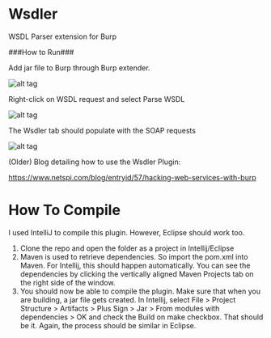 Wsdler
======

WSDL Parser extension for Burp

###How to Run###

Add jar file to Burp through Burp extender.

![alt tag](https://blog.netspi.com/wp-content/uploads/2015/05/1430624756-458a48eb0a789e8805d2e25fbb8b1b77-1024x514.png)

Right-click on WSDL request and select Parse WSDL

![alt tag](https://blog.netspi.com/wp-content/uploads/2015/05/1430624759-035d370fd48f0d9a8c8326a78fccb714.png)

The Wsdler tab should populate with the SOAP requests

![alt tag](https://blog.netspi.com/wp-content/uploads/2015/05/1430624761-83fe6f80d8d373113cced26ab6c0714b.png)

(Older) Blog detailing how to use the Wsdler Plugin:

https://www.netspi.com/blog/entryid/57/hacking-web-services-with-burp

How To Compile
==============

I used IntelliJ to compile this plugin. However, Eclipse should work too. 

1. Clone the repo and open the folder as a project in Intellij/Eclipse
2. Maven is used to retrieve dependencies. So import the pom.xml into Maven. For Intellij, this should happen automatically. You can see the dependencies by clicking the vertically aligned Maven Projects tab on the right side of the window.
3. You should now be able to compile the plugin. Make sure that when you are building, a jar file gets created. In Intellij, select File > Project Structure > Artifacts > Plus Sign > Jar > From modules with dependencies > OK and check the Build on make checkbox. That should be it. Again, the process should be similar in Eclipse.
